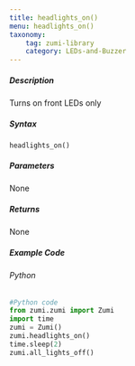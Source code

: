 ```yaml
---
title: headlights_on()
menu: headlights_on()
taxonomy:
    tag: zumi-library
    category: LEDs-and-Buzzer
---
```


##### Description
Turns on front LEDs only

##### Syntax
```headlights_on()```<br />

##### Parameters
None

##### Returns
None

##### Example Code
###### Python
```python
#Python code
from zumi.zumi import Zumi 
import time
zumi = Zumi()
zumi.headlights_on()
time.sleep(2)
zumi.all_lights_off()
```